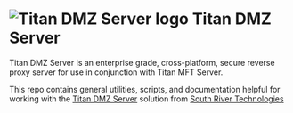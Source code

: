 # <img src="https://srtcdnstorage.blob.core.windows.net/software/nextgen/titandmz/titandmz48.png" alt="Titan DMZ Server logo"> Titan DMZ Server</img>

Titan DMZ Server is an enterprise grade, cross-platform, secure reverse proxy server for use in conjunction with Titan MFT Server.

This repo contains general utilities, scripts, and documentation helpful for working with the [Titan DMZ Server](https://www.titandmz.com) solution from [South River Technologies](https://www.southrivertech.com)


